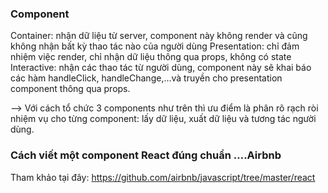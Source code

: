 ### Component 
Container: nhận dữ liệu từ server, component này không render và cũng không nhận bất kỳ thao tác nào của người dùng
Presentation: chỉ đảm nhiệm việc render, chỉ nhận dữ liệu thông qua props, không có state
Interactive: nhận các thao tác từ người dùng, component này sẽ khai báo các hàm handleClick, handleChange,…và truyền cho presentation component thông qua props.

--> Với cách tổ chức 3 components như trên thì ưu điểm là phân rõ rạch ròi nhiệm vụ cho từng component: lấy dữ liệu, xuất dữ liệu và tương tác người dùng.

### Cách viết một component React đúng chuẩn ….Airbnb
Tham khảo tại đây: https://github.com/airbnb/javascript/tree/master/react